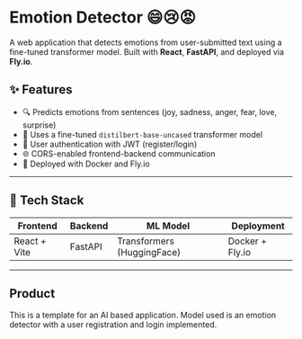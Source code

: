 # Emotion Detector 😄😢😡

A web application that detects emotions from user-submitted text using a fine-tuned transformer model. Built with **React**, **FastAPI**, and deployed via **Fly.io**.

## ✨ Features

-  🔍 Predicts emotions from sentences (joy, sadness, anger, fear, love, surprise)
-  🧠 Uses a fine-tuned `distilbert-base-uncased` transformer model
-  🔐 User authentication with JWT (register/login)
-  🌐 CORS-enabled frontend-backend communication
-  🚀 Deployed with Docker and Fly.io

---

## 🧱 Tech Stack

| Frontend     | Backend | ML Model                   | Deployment      |
| ------------ | ------- | -------------------------- | --------------- |
| React + Vite | FastAPI | Transformers (HuggingFace) | Docker + Fly.io |

---

## Product

This is a template for an AI based application. Model used is an emotion detector with a user registration and login implemented.
